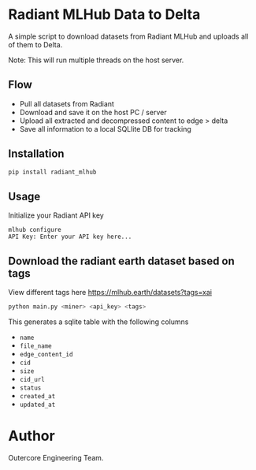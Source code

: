 # Radiant MLHub Data to Delta

A simple script to download datasets from Radiant MLHub and uploads all of them to Delta.

Note: This will run multiple threads on the host server. 

## Flow
- Pull all datasets from Radiant
- Download and save it on the host PC / server
- Upload all extracted and decompressed content to edge > delta
- Save all information to a local SQLlite DB for tracking

## Installation
```bash
pip install radiant_mlhub
```

## Usage
Initialize your Radiant API key
```
mlhub configure
API Key: Enter your API key here...
```

## Download the radiant earth dataset based on tags
View different tags here https://mlhub.earth/datasets?tags=xai
```bash
python main.py <miner> <api_key> <tags>
```

This generates a sqlite table with the following columns
- `name`
- `file_name`
- `edge_content_id`
- `cid`
- `size`
- `cid_url`
- `status`
- `created_at`
- `updated_at`

# Author
Outercore Engineering Team.
